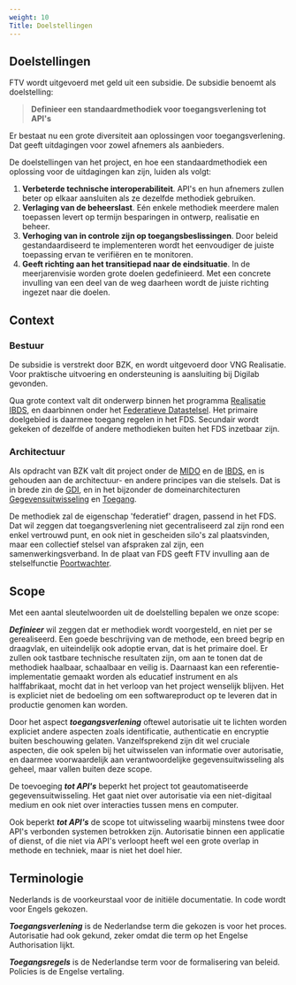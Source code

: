 ```yaml
---
weight: 10
Title: Doelstellingen
---
```


## Doelstellingen

FTV wordt uitgevoerd met geld uit een subsidie. De subsidie benoemt als doelstelling:

> **Definieer een standaardmethodiek voor toegangsverlening tot API's**

Er bestaat nu een grote diversiteit aan oplossingen voor toegangsverlening. Dat geeft uitdagingen voor zowel afnemers als aanbieders.

De doelstellingen van het project, en hoe een standaardmethodiek een oplossing voor de uitdagingen kan zijn, luiden als volgt:

1. **Verbeterde technische interoperabiliteit**. API's en hun afnemers zullen beter op elkaar aansluiten als ze dezelfde methodiek gebruiken.
2. **Verlaging van de beheerslast**. E&eacute;n enkele methodiek meerdere malen toepassen levert op termijn besparingen in ontwerp, realisatie en beheer.
3. **Verhoging van in controle zijn op toegangsbeslissingen**. Door beleid gestandaardiseerd te implementeren wordt het eenvoudiger de juiste toepassing
   ervan te verifiëren en te monitoren.
4. **Geeft richting aan het transitiepad naar de eindsituatie**. In de meerjarenvisie worden grote doelen gedefinieerd. Met een concrete invulling
van een deel van de weg daarheen wordt de juiste richting ingezet naar die doelen.

## Context

### Bestuur

De subsidie is verstrekt door BZK, en wordt uitgevoerd door VNG Realisatie. Voor praktische uitvoering en ondersteuning is aansluiting bij Digilab gevonden.

Qua grote context valt dit onderwerp binnen het programma [Realisatie IBDS](https://realisatieibds.nl/), en daarbinnen onder het [Federatieve Datastelsel](https://federatief.datastelsel.nl/).
Het primaire doelgebied is daarmee toegang regelen in het FDS. Secundair wordt gekeken of dezelfde of andere methodieken buiten het FDS inzetbaar zijn.

### Architectuur

Als opdracht van BZK valt dit project onder de [MIDO](https://www.digitaleoverheid.nl/mido/) en de [IBDS](https://www.digitaleoverheid.nl/interbestuurlijke-datastrategie/), en is gehouden aan de architectuur-
en andere principes van die stelsels. Dat is in brede zin de [GDI](https://www.digitaleoverheid.nl/mido/generieke-digitale-infrastructuur-gdi/),
en in het bijzonder de domeinarchitecturen [Gegevensuitwisseling](https://minbzk.github.io/gdi-gegevensuitwisseling/content/views/Domeinarchitectuur%20gegevensuitwisseling.html) en [Toegang](https://minbzk.github.io/gdi-toegang/content/views/Domeinarchitectuur%20toegang.html).

De methodiek zal de eigenschap 'federatief' dragen, passend in het FDS. Dat wil zeggen dat toegangsverlening niet gecentraliseerd zal zijn rond een
enkel vertrouwd punt, en ook niet in gescheiden silo's zal plaatsvinden, maar een collectief stelsel van afspraken zal zijn, een samenwerkingsverband.
In de plaat van FDS geeft FTV invulling aan de stelselfunctie [Poortwachter](https://federatief.datastelsel.nl/kennisbank/stelselfuncties/#poortwachter).

## Scope

Met een aantal sleutelwoorden uit de doelstelling bepalen we onze scope:

***Definieer*** wil zeggen dat er methodiek wordt voorgesteld, en niet per se gerealiseerd.
Een goede beschrijving van de methode, een breed begrip en draagvlak, en uiteindelijk ook adoptie ervan, dat is het primaire doel.
Er zullen ook tastbare technische resultaten zijn, om aan te tonen dat de methodiek haalbaar, schaalbaar en veilig is.
Daarnaast kan een referentie-implementatie gemaakt worden als educatief instrument en als halffabrikaat, mocht dat in het verloop van het project wenselijk blijven.
Het is expliciet niet de bedoeling om een softwareproduct op te leveren dat in productie genomen kan worden.

Door het aspect ***toegangsverlening*** oftewel autorisatie uit te lichten worden expliciet andere aspecten zoals identificatie, authenticatie en encryptie buiten beschouwing gelaten.
Vanzelfsprekend zijn dit wel cruciale aspecten, die ook spelen bij het uitwisselen van informatie over autorisatie,
en daarmee voorwaardelijk aan verantwoordelijke gegevensuitwisseling als geheel, maar vallen buiten deze scope.

De toevoeging ***tot API's*** beperkt het project tot geautomatiseerde gegevensuitwisseling.
Het gaat niet over autorisatie via een niet-digitaal medium en ook niet over interacties tussen mens en computer.

Ook beperkt ***tot API's*** de scope tot uitwisseling waarbij minstens twee door API's verbonden systemen betrokken zijn.
Autorisatie binnen een applicatie of dienst, of die niet via API's verloopt heeft wel een grote overlap in methode en techniek,
maar is niet het doel hier.

## Terminologie

Nederlands is de voorkeurstaal voor de initiële documentatie. In code wordt voor Engels gekozen.

***Toegangsverlening*** is de Nederlandse term die gekozen is voor het proces.
Autorisatie had ook gekund, zeker omdat die term op het Engelse Authorisation lijkt.

***Toegangsregels*** is de Nederlandse term voor de formalisering van beleid.
Policies is de Engelse vertaling.
